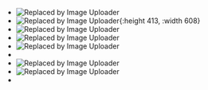 - ![Replaced by Image Uploader](https://raw.githubusercontent.com/qugushihua/blog-images/master/202406231124391.jpg)
- ![Replaced by Image Uploader](https://raw.githubusercontent.com/qugushihua/blog-images/master/202406231125926.jpg){:height 413, :width 608}
- ![Replaced by Image Uploader](https://raw.githubusercontent.com/qugushihua/blog-images/master/202406231125339.jpg)
- ![Replaced by Image Uploader](https://raw.githubusercontent.com/qugushihua/blog-images/master/202406231125596.jpg)
- ![Replaced by Image Uploader](https://raw.githubusercontent.com/qugushihua/blog-images/master/202406231125046.jpg)
-
- ![Replaced by Image Uploader](https://raw.githubusercontent.com/qugushihua/blog-images/master/202406231131321.jpg)
- ![Replaced by Image Uploader](https://raw.githubusercontent.com/qugushihua/blog-images/master/202406231135794.jpg)
-